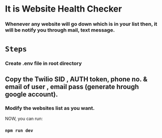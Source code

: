 # It is Website Health Checker

### Whenever any website will go down which is in your list then, it will be notify you through mail, text message.

# `Steps`

### Create .env file in root directory
## Copy the Twilio SID , AUTH token, phone no. & email of user , email pass (generate hrough google account).

### Modify the websites list as you want.

NOW, you can run:

### `npm run dev`
